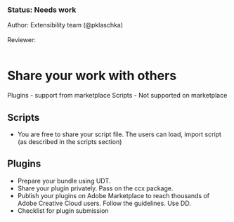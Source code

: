 <!-- Status -->
<TitleBlock slots="heading, text" theme="light" />

### Status: Needs work

Author: Extensibility team (@pklaschka) <br></br>
Reviewer: <br></br>
<!-- End of status -->

# Share your work with others
Plugins - support from marketplace
Scripts - Not supported on marketplace

## Scripts
- You are free to share your script file. The users can load, import script (as described in the scripts section) <!-- provide link -->

## Plugins
- Prepare your bundle using UDT.
- Share your plugin privately. Pass on the ccx package.
- Publish your plugins on Adobe Marketplace to reach thousands of Adobe Creative Cloud users. Follow the guidelines. Use DD.
- Checklist for plugin submission

<!-- Borrow content from https://developer.adobe.com/photoshop/uxp/2022/guides/distribution/ -->